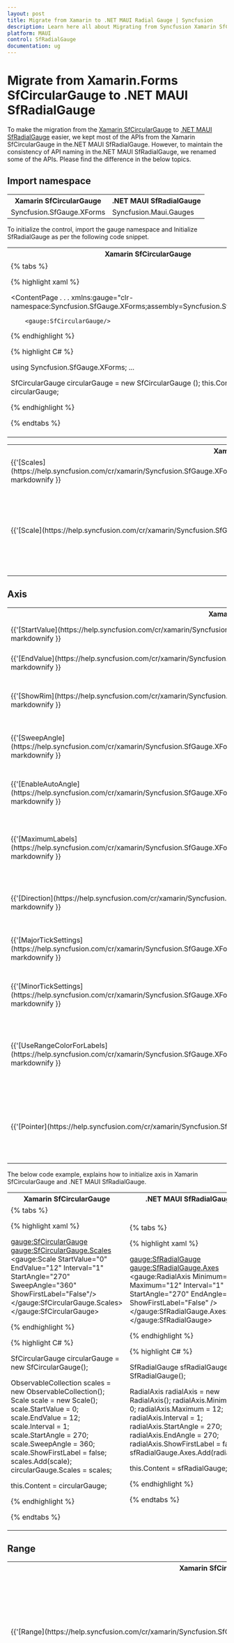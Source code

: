 ```yaml
---
layout: post
title: Migrate from Xamarin to .NET MAUI Radial Gauge | Syncfusion 
description: Learn here all about Migrating from Syncfusion Xamarin SfCircularGauge to Syncfusion .NET MAUI SfRadialGauge control and more.
platform: MAUI
control: SfRadialGauge
documentation: ug
---  
```


# Migrate from Xamarin.Forms SfCircularGauge to .NET MAUI SfRadialGauge

To make the migration from the [Xamarin SfCircularGauge](https://help.syncfusion.com/cr/xamarin/Syncfusion.SfGauge.XForms.SfCircularGauge.html) to [.NET MAUI SfRadialGauge](https://help.syncfusion.com/cr/maui/Syncfusion.Maui.Gauges.SfRadialGauge.html) easier, we kept most of the APIs from the Xamarin SfCircularGauge in the.NET MAUI SfRadialGauge. However, to maintain the consistency of API naming in the.NET MAUI SfRadialGauge, we renamed some of the APIs. Please find the difference in the below topics.

## Import namespace

<table>
<tr>
<th>Xamarin SfCircularGauge</th>
<th>.NET MAUI SfRadialGauge</th></tr>
<tr>
<td>Syncfusion.SfGauge.XForms</td>
<td>Syncfusion.Maui.Gauges</td></tr>
</table>

To initialize the control, import the gauge namespace and Initialize SfRadialGauge as per the following code snippet.

<table>
<tr>
<th>Xamarin SfCircularGauge</th>
<th>.NET MAUI SfRadialGauge</th></tr>
<tr>
<td>
{% tabs %}

{% highlight xaml %}

<ContentPage
    . . .
    xmlns:gauge="clr-namespace:Syncfusion.SfGauge.XForms;assembly=Syncfusion.SfGauge.XForms">

        <gauge:SfCircularGauge/>

</ContentPage>

{% endhighlight %}

{% highlight C# %}

using Syncfusion.SfGauge.XForms;
...

SfCircularGauge circularGauge = new SfCircularGauge ();
this.Content = circularGauge;

{% endhighlight %}

{% endtabs %}

</td>
<td>
{% tabs %}

{% highlight xaml %}

<ContentPage …
xmlns:gauge="clr-namespace:Syncfusion.Maui.Gauges;assembly=Syncfusion.Maui.Gauges">

<gauge:SfRadialGauge />

</ContentPage>

{% endhighlight %}

{% highlight C# %}

using Syncfusion.Maui.Gauges;
…

SfRadialGauge sfRadialGauge = new SfRadialGauge();
this.Content = sfRadialGauge;

{% endhighlight %}

{% endtabs %}
</td></tr>
</table>

<table>
<tr>
<th>Xamarin SfCircularGauge</th>
<th>.NET MAUI SfRadialGauge</th>
<th>Description</th></tr>
<tr>
<td>{{'[Scales](https://help.syncfusion.com/cr/xamarin/Syncfusion.SfGauge.XForms.SfCircularGauge.html#Syncfusion_SfGauge_XForms_SfCircularGauge_Scales)'| markdownify }}</td>
<td>{{'[Axes](https://help.syncfusion.com/cr/maui/Syncfusion.Maui.Gauges.SfRadialGauge.html#Syncfusion_Maui_Gauges_SfRadialGauge_Axes)'| markdownify }}</td>
<td>Gets or sets a collection of RadialAxis.</td>
</tr>
<tr>
<td>{{'[Scale](https://help.syncfusion.com/cr/xamarin/Syncfusion.SfGauge.XForms.Scale.html)'| markdownify }}</td>
<td>{{'[RadialAxis](https://help.syncfusion.com/cr/maui/Syncfusion.Maui.Gauges.RadialAxis.html)'| markdownify }}</td>
<td>It is a circular arc in which a set of values are displayed along a linear or custom scale based on the design requirements.</td>
</tr>
</table>

## Axis

<table>
<tr>
<th>Xamarin SfCircularGauge</th>
<th>.NET MAUI SfRadialGauge</th>
<th>Description</th></tr>
<tr>
<td>{{'[StartValue](https://help.syncfusion.com/cr/xamarin/Syncfusion.SfGauge.XForms.Scale.html#Syncfusion_SfGauge_XForms_Scale_StartValue)'| markdownify }}</td>
<td>{{'[Minimum](https://help.syncfusion.com/cr/maui/Syncfusion.Maui.Gauges.RadialAxis.html#Syncfusion_Maui_Gauges_RadialAxis_Minimum)'| markdownify }}</td>
<td>Gets or sets the minimum value of the axis.</td>
</tr>
<tr>
<td>{{'[EndValue](https://help.syncfusion.com/cr/xamarin/Syncfusion.SfGauge.XForms.Scale.html#Syncfusion_SfGauge_XForms_Scale_EndValue)'| markdownify }}</td>
<td>{{'[Maximum](https://help.syncfusion.com/cr/maui/Syncfusion.Maui.Gauges.RadialAxis.html#Syncfusion_Maui_Gauges_RadialAxis_Maximum)'| markdownify }}</td>
<td>Gets or sets the maximum value of the axis.</td>
</tr>
<tr>
<td>{{'[ShowRim](https://help.syncfusion.com/cr/xamarin/Syncfusion.SfGauge.XForms.Scale.html#Syncfusion_SfGauge_XForms_Scale_ShowRim)'| markdownify }}</td>
<td>{{'[ShowAxisLine](https://help.syncfusion.com/cr/maui/Syncfusion.Maui.Gauges.RadialAxis.html#Syncfusion_Maui_Gauges_RadialAxis_ShowAxisLine)'| markdownify }}</td>
<td>Gets or sets a value indicating whether to shows or hides the axis line.</td>
</tr>
<tr>
<td>{{'[SweepAngle](https://help.syncfusion.com/cr/xamarin/Syncfusion.SfGauge.XForms.Scale.html#Syncfusion_SfGauge_XForms_Scale_SweepAngle)'| markdownify }}</td>
<td>{{'[EndAngle](https://help.syncfusion.com/cr/maui/Syncfusion.Maui.Gauges.RadialAxis.html#Syncfusion_Maui_Gauges_RadialAxis_EndAngle)'| markdownify }}</td>
<td>Gets or sets a value that specifies the EndAngle of axis.</td>
</tr>
<tr>
<td>{{'[EnableAutoAngle](https://help.syncfusion.com/cr/xamarin/Syncfusion.SfGauge.XForms.Scale.html#Syncfusion_SfGauge_XForms_Scale_EnableAutoAngle)'| markdownify }}</td>
<td>{{'[CanRotateLabels](https://help.syncfusion.com/cr/maui/Syncfusion.Maui.Gauges.RadialAxis.html#Syncfusion_Maui_Gauges_RadialAxis_CanRotateLabels)'| markdownify }}</td>
<td>Gets or sets a value indicating whether to rotate the labels.</td>
</tr>
<tr>
<td>{{'[MaximumLabels](https://help.syncfusion.com/cr/xamarin/Syncfusion.SfGauge.XForms.Scale.html#Syncfusion_SfGauge_XForms_Scale_MaximumLabels)'| markdownify }}</td>
<td>{{'[MaximumLabelsCount](https://help.syncfusion.com/cr/maui/Syncfusion.Maui.Gauges.RadialAxis.html#Syncfusion_Maui_Gauges_RadialAxis_MaximumLabelsCount)'| markdownify }}</td>
<td>Gets or sets the maximum number of labels to be displayed in an axis in 100 logical pixels.</td>
</tr>
<tr>
<td>{{'[Direction](https://help.syncfusion.com/cr/xamarin/Syncfusion.SfGauge.XForms.Scale.html#Syncfusion_SfGauge_XForms_Scale_Direction)'| markdownify }}</td>
<td>{{'[IsInversed](https://help.syncfusion.com/cr/maui/Syncfusion.Maui.Gauges.RadialAxis.html#Syncfusion_Maui_Gauges_RadialAxis_IsInversed)'| markdownify }}</td>
<td>Gets or sets a value indicating whether inverts the axis from right to left.</td>
</tr>
<tr>
<td>{{'[MajorTickSettings](https://help.syncfusion.com/cr/xamarin/Syncfusion.SfGauge.XForms.Scale.html#Syncfusion_SfGauge_XForms_Scale_MajorTickSettings)'| markdownify }}</td>
<td>{{'[MajorTickStyle](https://help.syncfusion.com/cr/maui/Syncfusion.Maui.Gauges.RadialAxis.html#Syncfusion_Maui_Gauges_RadialAxis_MajorTickStyle)'| markdownify }}</td>
<td>Gets or sets RadialTickStyle, that used to customize major ticks.</td>
</tr>
<tr>
<td>{{'[MinorTickSettings](https://help.syncfusion.com/cr/xamarin/Syncfusion.SfGauge.XForms.Scale.html#Syncfusion_SfGauge_XForms_Scale_MinorTickSettings)'| markdownify }}</td>
<td>{{'[MinorTickStyle](https://help.syncfusion.com/cr/maui/Syncfusion.Maui.Gauges.RadialAxis.html#Syncfusion_Maui_Gauges_RadialAxis_MinorTickStyle)'| markdownify }}</td>
<td>Gets or sets RadialTickStyle, that used to customize minor ticks.</td>
</tr>
<tr>
<td>{{'[UseRangeColorForLabels](https://help.syncfusion.com/cr/xamarin/Syncfusion.SfGauge.XForms.Scale.html#Syncfusion_SfGauge_XForms_Scale_UseRangeColorForLabels)'| markdownify }}</td>
<td>{{'[UseRangeColorForAxis](https://help.syncfusion.com/cr/maui/Syncfusion.Maui.Gauges.RadialAxis.html#Syncfusion_Maui_Gauges_RadialAxis_UseRangeColorForAxis)'| markdownify }}</td>
<td>Gets or sets a value indicating whether to use the range color for axis elements such as labels and ticks.</td>
</tr>
<tr>
<td>{{'[Pointer](https://help.syncfusion.com/cr/xamarin/Syncfusion.SfGauge.XForms.Pointer.html)'| markdownify }}</td>
<td>{{'[RadialPointer](https://help.syncfusion.com/cr/maui/Syncfusion.Maui.Gauges.RadialPointer.html)'| markdownify }}</td>
<td>Defines the core behavior of SfRadialGauge pointers and provides a base for derived classes.</td>
</tr>
</table>

The below code example, explains how to initialize axis in Xamarin SfCircularGauge and .NET MAUI SfRadialGauge.

<table>
<tr>
<th>Xamarin SfCircularGauge</th>
<th>.NET MAUI SfRadialGauge</th></tr>
<tr>
<td>
{% tabs %}

{% highlight xaml %}

<gauge:SfCircularGauge>
    <gauge:SfCircularGauge.Scales>
        <gauge:Scale StartValue="0"
                     EndValue="12"
                     Interval="1"
                     StartAngle="270"
                     SweepAngle="360"
                     ShowFirstLabel="False"/>
    </gauge:SfCircularGauge.Scales>
</gauge:SfCircularGauge>

{% endhighlight %}

{% highlight C# %}

SfCircularGauge circularGauge = new SfCircularGauge();

ObservableCollection<Scale> scales = new ObservableCollection<Scale>();
Scale scale = new Scale();
scale.StartValue = 0;
scale.EndValue = 12;
scale.Interval = 1;
scale.StartAngle = 270;
scale.SweepAngle = 360;
scale.ShowFirstLabel = false;
scales.Add(scale);
circularGauge.Scales = scales;

this.Content = circularGauge;

{% endhighlight %}

{% endtabs %}
</td>
<td>
{% tabs %}

{% highlight xaml %}

<gauge:SfRadialGauge>
    <gauge:SfRadialGauge.Axes>
        <gauge:RadialAxis Minimum="0"
                          Maximum="12"
                          Interval="1"
                          StartAngle="270"
                          EndAngle="270"
                          ShowFirstLabel="False" />
    </gauge:SfRadialGauge.Axes>
</gauge:SfRadialGauge>

{% endhighlight %}

{% highlight C# %}

SfRadialGauge sfRadialGauge = new SfRadialGauge();

RadialAxis radialAxis = new RadialAxis();
radialAxis.Minimum = 0;
radialAxis.Maximum = 12;
radialAxis.Interval = 1;
radialAxis.StartAngle = 270;
radialAxis.EndAngle = 270;
radialAxis.ShowFirstLabel = false;
sfRadialGauge.Axes.Add(radialAxis);

this.Content = sfRadialGauge;

{% endhighlight %}

{% endtabs %}
</td></tr>
</table>

## Range

<table>
<tr>
<th>Xamarin SfCircularGauge</th>
<th>.NET MAUI SfRadialGauge</th>
<th>Description</th></tr>
<tr>
<td>{{'[Range](https://help.syncfusion.com/cr/xamarin/Syncfusion.SfGauge.XForms.Range.html)'| markdownify }}</td>
<td>{{'[RadialRange](https://help.syncfusion.com/cr/maui/Syncfusion.Maui.Gauges.RadialRange.html)'| markdownify }}</td>
<td>Create the range to add color bar in the gauge. RadialRange is a visual that helps to quickly visualize where a value falls on the axis.</td>
</tr>
<tr>
<td>{{'[Offset](https://help.syncfusion.com/cr/xamarin/Syncfusion.SfGauge.XForms.Range.html#Syncfusion_SfGauge_XForms_Range_Offset)'| markdownify }}</td>
<td>{{'[RangeOffset](https://help.syncfusion.com/cr/maui/Syncfusion.Maui.Gauges.RadialRange.html#Syncfusion_Maui_Gauges_RadialRange_RangeOffset)'| markdownify }}</td>
<td>Gets or sets the value that specifies the range position. You can specify value either in logical pixel or radius factor using the OffsetUnit property.</td>
</tr>
<tr>
<td>{{'[Color](https://help.syncfusion.com/cr/xamarin/Syncfusion.SfGauge.XForms.Range.html#Syncfusion_SfGauge_XForms_Range_Color)'| markdownify }}</td>
<td>{{'[Fill](https://help.syncfusion.com/cr/maui/Syncfusion.Maui.Gauges.RadialRange.html#Syncfusion_Maui_Gauges_RadialRange_Fill)'| markdownify }}</td>
<td>Gets or sets the Color that paints the interior area of the range.</td>
</tr>
</table>

The below code example, explains how to initialize range in Xamarin SfCircularGauge and .NET MAUI SfRadialGauge.

<table>
<tr>
<th>Xamarin SfCircularGauge</th>
<th>.NET MAUI SfRadialGauge</th></tr>
<tr>
<td>
{% tabs %}

{% highlight xaml %}

<gauge:SfCircularGauge>
    <gauge:SfCircularGauge.Scales>
        <gauge:Scale>
            <gauge:Scale.Ranges>
                <gauge:Range StartValue="10"
                             EndValue="80"
                             InnerStartOffset = "0.83"
                             InnerEndOffset = "0.6"
                             OuterStartOffset = "0.85"
                             OuterEndOffset =" 0.8"/>
            </gauge:Scale.Ranges>
        </gauge:Scale>
    </gauge:SfCircularGauge.Scales>
</gauge:SfCircularGauge>

{% endhighlight %}

{% highlight C# %}

SfCircularGauge circularGauge = new SfCircularGauge();

ObservableCollection<Scale> scales = new ObservableCollection<Scale>();
Scale scale = new Scale();
scales.Add(scale);

Range range = new Range();
range.StartValue = 10;
range.EndValue = 80;
range.InnerStartOffset = 0.83;
range.InnerEndOffset = 0.6;
range.OuterStartOffset = 0.85;
range.OuterEndOffset = 0.8;
scale.Ranges.Add(range);

circularGauge.Scales = scales;
this.Content = circularGauge;

{% endhighlight %}

{% endtabs %}
</td>
<td>
{% tabs %}

{% highlight xaml %}

<gauge:SfRadialGauge>
    <gauge:SfRadialGauge.Axes>
        <gauge:RadialAxis>
            <gauge:RadialAxis.Ranges>
                <gauge:RadialRange StartValue="10"
                                   EndValue="80"
                                   OffsetUnit="Factor"
                                   RangeOffset="0.3"
                                   StartWidth="5"
                                   EndWidth="30" />
            </gauge:RadialAxis.Ranges>
        </gauge:RadialAxis>
    </gauge:SfRadialGauge.Axes>
</gauge:SfRadialGauge>

{% endhighlight %}

{% highlight C# %}

SfRadialGauge sfRadialGauge = new SfRadialGauge();

RadialAxis radialAxis = new RadialAxis();
sfRadialGauge.Axes.Add(radialAxis);

RadialRange gaugeRange = new RadialRange();
gaugeRange.StartValue = 10;
gaugeRange.EndValue = 80;
gaugeRange.OffsetUnit = SizeUnit.Factor;
gaugeRange.RangeOffset = 0.3;
gaugeRange.StartWidth = 5;
gaugeRange.EndWidth = 30;
radialAxis.Ranges.Add(gaugeRange);

this.Content = sfRadialGauge;

{% endhighlight %}

{% endtabs %}
</td></tr>
</table>

## Pointers

In Xamarin SfCircularGauge and .NET MAUI SfRadialGauge, pointers can be classified as mentioned in below table.

<table>
<tr>
<th>Xamarin SfCircularGauge</th>
<th>.NET MAUI SfRadialGauge</th>
<th>Description</th></tr>
<tr>
<td>{{'[MarkerPointer](https://help.syncfusion.com/cr/xamarin/Syncfusion.SfGauge.XForms.MarkerPointer.html)'| markdownify }}</td>
<td>{{'[ShapePointer](https://help.syncfusion.com/cr/maui/Syncfusion.Maui.Gauges.ShapePointer.html)'| markdownify }} and {{'[ContentPointer](https://help.syncfusion.com/cr/maui/Syncfusion.Maui.Gauges.ContentPointer.html)'| markdownify }}</td>
<td>Represents the pointer that is used to indicate the value with any visual content and with built-in shape.</td>
</tr>
<tr>
<td>{{'[NeedlePointer](https://help.syncfusion.com/cr/xamarin/Syncfusion.SfGauge.XForms.NeedlePointer.html)'| markdownify }}</td>
<td>{{'[NeedlePointer](https://help.syncfusion.com/cr/maui/Syncfusion.Maui.Gauges.NeedlePointer.html)'| markdownify }}</td>
<td>Create the pointer to indicate the value with needle or arrow shape.</td>
</tr>
<tr>
<td>{{'[RangePointer](https://help.syncfusion.com/cr/xamarin/Syncfusion.SfGauge.XForms.RangePointer.html)'| markdownify }}</td>
<td>{{'[RangePointer](https://help.syncfusion.com/cr/maui/Syncfusion.Maui.Gauges.RangePointer.html)'| markdownify }}</td>
<td>Create the pointer to indicate the value with rounded range bar arc.</td>
</tr>
</table>

N> In .NET MAUI SfRadialGauge [MarkerPointer](https://help.syncfusion.com/cr/maui/Syncfusion.Maui.Gauges.MarkerPointer.html) have been divided into two types. They are [ShapePointer](https://help.syncfusion.com/cr/maui/Syncfusion.Maui.Gauges.ShapePointer.html) and [ContentPointer](https://help.syncfusion.com/cr/maui/Syncfusion.Maui.Gauges.ContentPointer.html).

### Marker pointer

<table>
<tr>
<th>Xamarin SfCircularGauge</th>
<th>.NET MAUI SfRadialGauge</th>
<th>Description</th></tr>
<tr>
<td>{{'[MarkerHeight](https://help.syncfusion.com/cr/xamarin/Syncfusion.SfGauge.XForms.MarkerPointer.html#Syncfusion_SfGauge_XForms_MarkerPointer_MarkerHeight)'| markdownify }}</td>
<td>{{'[ShapeHeight](https://help.syncfusion.com/cr/maui/Syncfusion.Maui.Gauges.ShapePointer.html#Syncfusion_Maui_Gauges_ShapePointer_ShapeHeight)'| markdownify }}</td>
<td>Gets or sets a value that specifies the shape height in logical pixels.</td>
</tr>
<tr>
<td>{{'[MarkerWidth](https://help.syncfusion.com/cr/xamarin/Syncfusion.SfGauge.XForms.MarkerPointer.html#Syncfusion_SfGauge_XForms_MarkerPointer_MarkerWidth)'| markdownify }}</td>
<td>{{'[ShapeWidth](https://help.syncfusion.com/cr/maui/Syncfusion.Maui.Gauges.ShapePointer.html#Syncfusion_Maui_Gauges_ShapePointer_ShapeWidth)'| markdownify }}</td>
<td>Gets or sets a value that specifies the shape width in logical pixels.</td>
</tr>
<tr>
<td>{{'[MarkerShape](https://help.syncfusion.com/cr/xamarin/Syncfusion.SfGauge.XForms.MarkerPointer.html#Syncfusion_SfGauge_XForms_MarkerPointer_MarkerShape)'| markdownify }}</td>
<td>{{'[ShapeType](https://help.syncfusion.com/cr/maui/Syncfusion.Maui.Gauges.ShapePointer.html#Syncfusion_Maui_Gauges_ShapePointer_ShapeType)'| markdownify }}</td>
<td>Gets or sets a value that specifies the shape type for the pointer.</td>
</tr>
<tr>
<td>{{'[EnableDragging](https://help.syncfusion.com/cr/xamarin/Syncfusion.SfGauge.XForms.MarkerPointer.html#Syncfusion_SfGauge_XForms_MarkerPointer_EnableDragging)'| markdownify }}</td>
<td>{{'[IsInteractive](https://help.syncfusion.com/cr/maui/Syncfusion.Maui.Gauges.RadialPointer.html#Syncfusion_Maui_Gauges_RadialPointer_IsInteractive)'| markdownify }}</td>
<td>Gets or sets a value that allowing pointer value change through interaction.</td>
</tr>
</table>

The below code example, explains how to initialize marker pointer in Xamarin SfCircularGauge and .NET MAUI SfRadialGauge.

<table>
<tr>
<th>Xamarin SfCircularGauge</th>
<th>.NET MAUI SfRadialGauge</th></tr>
<tr>
<td>
{% tabs %}

{% highlight xaml %}

<gauge:SfCircularGauge>
    <gauge:SfCircularGauge.Scales>
        <gauge:Scale>
            <gauge:Scale.Pointers>
                <gauge:MarkerPointer Value="70"
                                     Color="Pink"
                                     MarkerHeight="20"
                                     MarkerWidth="20"
                                     EnableDragging="True"
                                     Offset="1"/>
            </gauge:Scale.Pointers>
        </gauge:Scale>
    </gauge:SfCircularGauge.Scales>
</gauge:SfCircularGauge>

{% endhighlight %}

{% highlight C# %}

SfCircularGauge circularGauge = new SfCircularGauge();

ObservableCollection<Scale> scales = new ObservableCollection<Scale>();
Scale scale = new Scale();
scales.Add(scale);

MarkerPointer markerPointer = new MarkerPointer();
markerPointer.Value = 70;
markerPointer.Color = Color.Pink;
markerPointer.MarkerHeight = 20;
markerPointer.MarkerWidth = 20;
markerPointer.EnableDragging = true;
markerPointer.Offset = 1;
scale.Pointers.Add(markerPointer);

circularGauge.Scales = scales;
this.Content = circularGauge;

{% endhighlight %}

{% endtabs %}
</td>
<td>
{% tabs %}

{% highlight xaml %}

<gauge:SfRadialGauge>
    <gauge:SfRadialGauge.Axes>
        <gauge:RadialAxis>
            <gauge:RadialAxis.Pointers>
                <gauge:ShapePointer Value="70"
                                    Fill="Pink"
                                    IsInteractive="True"
                                    ShapeHeight="20"
                                    ShapeWidth="20"
                                    Offset="-20"/>
            </gauge:RadialAxis.Pointers>
        </gauge:RadialAxis>
    </gauge:SfRadialGauge.Axes>
</gauge:SfRadialGauge>

{% endhighlight %}

{% highlight C# %}

SfRadialGauge sfRadialGauge = new SfRadialGauge();

RadialAxis radialAxis = new RadialAxis();
sfRadialGauge.Axes.Add(radialAxis);

ShapePointer markerPointer = new ShapePointer();
markerPointer.Value = 70;
markerPointer.IsInteractive = true;
markerPointer.Fill = new SolidColorBrush(Colors.Pink);
markerPointer.Offset = -20;
markerPointer.ShapeWidth = 20;
markerPointer.ShapeHeight = 20;
radialAxis.Pointers.Add(markerPointer);

this.Content = sfRadialGauge;

{% endhighlight %}

{% endtabs %}
</td></tr>
</table>

### Content pointer

The ContentPointer in SfRadialGauge allows to use any .NET MAUI content as pointer.
<table>
<tr>
<th>Xamarin SfCircularGauge</th>
<th>.NET MAUI SfRadialGauge</th>
<th>Description</th></tr>
<tr>
<td> - </td>
<td>{{'[Content](https://help.syncfusion.com/cr/maui/Syncfusion.Maui.Gauges.ContentPointer.html#Syncfusion_Maui_Gauges_ContentPointer_Content)'| markdownify }}</td>
<td>Gets or sets a value that specifies the shape height in logical pixels.</td>
</tr>
</table>

The below code example, explains how to initialize content pointer .NET MAUI SfRadialGauge. Content pointer feature is not applicable in Xamarin SfCircularGauge.

{% tabs %}

{% highlight xaml %}

<gauge:SfRadialGauge>
    <gauge:SfRadialGauge.Axes>
        <gauge:RadialAxis >
            <gauge:RadialAxis.Pointers>
                <gauge:ContentPointer  Value="45" Offset="-20">
                    <gauge:ContentPointer.Content>
                        <Grid HeightRequest="37" WidthRequest="37" >
                            <RoundRectangle  Fill="White"
                                             CornerRadius="8"
                                             Stroke="Black" 
                                             StrokeThickness="2" />
                            <VerticalStackLayout>
                                <Label Text="45°F" 
                                       HorizontalOptions="Center"
                                       TextColor="Black" 
                                       FontAttributes="Bold"
                                       FontSize="10"/>
                            </VerticalStackLayout>
                        </Grid>
                    </gauge:ContentPointer.Content>
                </gauge:ContentPointer>
            </gauge:RadialAxis.Pointers>
        </gauge:RadialAxis>
    </gauge:SfRadialGauge.Axes>
</gauge:SfRadialGauge>

{% endhighlight %}

{% highlight C# %}

SfRadialGauge sfRadialGauge = new SfRadialGauge();

RadialAxis radialAxis = new RadialAxis();
sfRadialGauge.Axes.Add(radialAxis);

ContentPointer pointer = new ContentPointer();
pointer.Value = 45;
pointer.Offset = -20;

Grid grid = new Grid();
grid.HeightRequest = 37;
grid.WidthRequest = 37;
grid.Children.Add(new RoundRectangle()
{
    Fill = new SolidColorBrush(Colors.White),
    CornerRadius = 8,
    Stroke = new SolidColorBrush(Colors.Black),
    StrokeThickness = 2,
});

VerticalStackLayout verticalStackLayout = new VerticalStackLayout();
verticalStackLayout.Children.Add(new Label()
{
    Text = "45°F",
    HorizontalOptions = LayoutOptions.Center,
    TextColor = Colors.Black,
    FontAttributes = FontAttributes.Bold,
    FontSize = 10
});

grid.Children.Add(verticalStackLayout);
pointer.Content = grid;

radialAxis.Pointers.Add(pointer);
this.Content = sfRadialGauge;

{% endhighlight %}

{% endtabs %}

### Needle pointer

<table>
<tr>
<th>Xamarin SfCircularGauge</th>
<th>.NET MAUI SfRadialGauge</th>
<th>Description</th></tr>
<tr>
<td>{{'[KnobColor](https://help.syncfusion.com/cr/xamarin/Syncfusion.SfGauge.XForms.NeedlePointer.html#Syncfusion_SfGauge_XForms_NeedlePointer_KnobColor)'| markdownify }}</td>
<td>{{'[KnobFill](https://help.syncfusion.com/cr/maui/Syncfusion.Maui.Gauges.NeedlePointer.html#Syncfusion_Maui_Gauges_NeedlePointer_KnobFill)'| markdownify }}</td>
<td>Gets or sets the Brush that paints the interior area of the knob.</td>
</tr>
<tr>
<td>{{'[KnobStrokeColor](https://help.syncfusion.com/cr/xamarin/Syncfusion.SfGauge.XForms.NeedlePointer.html#Syncfusion_SfGauge_XForms_NeedlePointer_KnobStrokeColor)'| markdownify }}</td>
<td>{{'[KnobStroke](https://help.syncfusion.com/cr/maui/Syncfusion.Maui.Gauges.NeedlePointer.html#Syncfusion_Maui_Gauges_NeedlePointer_KnobStroke)'| markdownify }}</td>
<td>Gets or sets a value that specifies the knob border color.</td>
</tr>
<tr>
<td>{{'[KnobStrokeWidth](https://help.syncfusion.com/cr/xamarin/Syncfusion.SfGauge.XForms.NeedlePointer.html#Syncfusion_SfGauge_XForms_NeedlePointer_KnobStrokeWidth)'| markdownify }}</td>
<td>{{'[KnobStrokeThickness](https://help.syncfusion.com/cr/maui/Syncfusion.Maui.Gauges.NeedlePointer.html#Syncfusion_Maui_Gauges_NeedlePointer_KnobStrokeThickness)'| markdownify }}</td>
<td>Gets or sets the width of the knob stroke outline.</td>
</tr>
<tr>
<td>{{'[LengthFactor](https://help.syncfusion.com/cr/xamarin/Syncfusion.SfGauge.XForms.NeedlePointer.html#Syncfusion_SfGauge_XForms_NeedlePointer_LengthFactor)'| markdownify }}</td>
<td>{{'[NeedleLength](https://help.syncfusion.com/cr/maui/Syncfusion.Maui.Gauges.NeedlePointer.html#Syncfusion_Maui_Gauges_NeedlePointer_NeedleLength)'| markdownify }}</td>
<td>Gets or sets a value that specifies the length of the needle pointer.</td>
</tr>
<tr>
<td>{{'[TailColor](https://help.syncfusion.com/cr/xamarin/Syncfusion.SfGauge.XForms.NeedlePointer.html#Syncfusion_SfGauge_XForms_NeedlePointer_TailColor)'| markdownify }}</td>
<td>{{'[TailFill](https://help.syncfusion.com/cr/maui/Syncfusion.Maui.Gauges.NeedlePointer.html#Syncfusion_Maui_Gauges_NeedlePointer_TailFill)'| markdownify }}</td>
<td>Gets or sets the Brush that paints the interior area of the tail shape.</td>
</tr>
<tr>
<td>{{'[TailLengthFactor](https://help.syncfusion.com/cr/xamarin/Syncfusion.SfGauge.XForms.NeedlePointer.html#Syncfusion_SfGauge_XForms_NeedlePointer_TailLengthFactor)'| markdownify }}</td>
<td>{{'[TailLength](https://help.syncfusion.com/cr/maui/Syncfusion.Maui.Gauges.NeedlePointer.html#Syncfusion_Maui_Gauges_NeedlePointer_TailLength)'| markdownify }}</td>
<td>Gets or sets a value that specifies the needle pointer tail length.</td>
</tr>
<tr>
<td>{{'[EnableDragging](https://help.syncfusion.com/cr/xamarin/Syncfusion.SfGauge.XForms.NeedlePointer.html#Syncfusion_SfGauge_XForms_NeedlePointer_EnableDragging)'| markdownify }}</td>
<td>{{'[IsInteractive](https://help.syncfusion.com/cr/maui/Syncfusion.Maui.Gauges.RadialPointer.html#Syncfusion_Maui_Gauges_RadialPointer_IsInteractive)'| markdownify }}</td>
<td>Gets or sets a value that allowing pointer value change through interaction.</td>
</tr>
</table>

The below code example, explains how to initialize needle pointer in Xamarin SfCircularGauge and .NET MAUI SfRadialGauge.

<table>
<tr>
<th>Xamarin SfCircularGauge</th>
<th>.NET MAUI SfRadialGauge</th></tr>
<tr>
<td>
{% tabs %}

{% highlight xaml %}

<gauge:SfCircularGauge>
    <gauge:SfCircularGauge.Scales>
        <gauge:Scale>
            <gauge:Scale.Pointers>
                <gauge:NeedlePointer  Value="60"
                                      Color="DeepSkyBlue"
                                      LengthFactor="0.7"
                                      Thickness="7"/>
            </gauge:Scale.Pointers>
        </gauge:Scale>
    </gauge:SfCircularGauge.Scales>
</gauge:SfCircularGauge>

{% endhighlight %}

{% highlight C# %}

SfCircularGauge circularGauge = new SfCircularGauge();

ObservableCollection<Scale> scales = new ObservableCollection <Scale>();
Scale scale = new Scale();

NeedlePointer needlePointer = new NeedlePointer();
needlePointer.Value = 60;
needlePointer.Color = Color.DeepSkyBlue;
needlePointer.Thickness = 7;
needlePointer.LengthFactor = 0.7;
scale.Pointers.Add(needlePointer);

scales.Add(scale);
circularGauge.Scales = scales;
this.Content = circularGauge;

{% endhighlight %}

{% endtabs %}
</td>
<td>
{% tabs %}

{% highlight xaml %}

<gauge:SfRadialGauge>
    <gauge:SfRadialGauge.Axes>
        <gauge:RadialAxis>
            <gauge:RadialAxis.Pointers>
                <gauge:NeedlePointer Value="60"
                                     NeedleFill="DeepSkyBlue"
                                     NeedleLengthUnit="Factor"
                                     NeedleLength="0.7"
                                     NeedleStartWidth="0.1"
                                     NeedleEndWidth="10"/>
            </gauge:RadialAxis.Pointers>
        </gauge:RadialAxis>
    </gauge:SfRadialGauge.Axes>
</gauge:SfRadialGauge>

{% endhighlight %}

{% highlight C# %}

SfRadialGauge sfRadialGauge = new SfRadialGauge();

RadialAxis radialAxis = new RadialAxis();
sfRadialGauge.Axes.Add(radialAxis);

NeedlePointer needlePointer = new NeedlePointer();
needlePointer.Value = 60;
needlePointer.NeedleFill = new SolidColorBrush(Colors.DeepSkyBlue);
needlePointer.NeedleLengthUnit = SizeUnit.Factor;
needlePointer.NeedleLength = 0.7;
needlePointer.NeedleStartWidth = 0.1;
needlePointer.NeedleEndWidth = 10;
radialAxis.Pointers.Add(needlePointer);

this.Content = sfRadialGauge;

{% endhighlight %}

{% endtabs %}
</td></tr>
</table>

### Range pointer

<table>
<tr>
<th>Xamarin SfCircularGauge</th>
<th>.NET MAUI SfRadialGauge</th>
<th>Description</th></tr>
<tr>
<td>{{'[Offset](https://help.syncfusion.com/cr/xamarin/Syncfusion.SfGauge.XForms.RangePointer.html#Syncfusion_SfGauge_XForms_RangePointer_Offset)'| markdownify }}</td>
<td>{{'[PointerOffset](https://help.syncfusion.com/cr/maui/Syncfusion.Maui.Gauges.RangePointer.html#Syncfusion_Maui_Gauges_RangePointer_PointerOffset)'| markdownify }}</td>
<td>Gets or sets the value that specifies the position value for pointer.</td>
</tr>
<tr>
<td>{{'[RangeCap](https://help.syncfusion.com/cr/xamarin/Syncfusion.SfGauge.XForms.RangePointer.html#Syncfusion_SfGauge_XForms_RangePointer_RangeCap)'| markdownify }}</td>
<td>{{'[CornerStyle](https://help.syncfusion.com/cr/maui/Syncfusion.Maui.Gauges.RangePointer.html#Syncfusion_Maui_Gauges_RangePointer_CornerStyle)'| markdownify }}</td>
<td>Gets or sets the value that specifies the corner style of range pointer.</td>
</tr>
<tr>
<td>{{'[Thickness](https://help.syncfusion.com/cr/xamarin/Syncfusion.SfGauge.XForms.RangePointer.html#Syncfusion_SfGauge_XForms_RangePointer_Thickness)'| markdownify }}</td>
<td>{{'[PointerWidth](https://help.syncfusion.com/cr/maui/Syncfusion.Maui.Gauges.RangePointer.html#Syncfusion_Maui_Gauges_RangePointer_PointerWidth)'| markdownify }}</td>
<td>Gets or sets the width of the knob stroke outline.</td>
</tr>
</table>

The below code example, explains how to initialize range pointer in Xamarin SfCircularGauge and .NET MAUI SfRadialGauge.

<table>
<tr>
<th>Xamarin SfCircularGauge</th>
<th>.NET MAUI SfRadialGauge</th></tr>
<tr>
<td>
{% tabs %}

{% highlight xaml %}

<gauge:SfCircularGauge>
    <gauge:SfCircularGauge.Scales>
        <gauge:Scale>
            <gauge:Scale.Pointers>
                <gauge:RangePointer Value="50"
                                    RangeCap="Both"
                                    Offset="0.7"
                                    Thickness = "30"/>
            </gauge:Scale.Pointers>
        </gauge:Scale>
    </gauge:SfCircularGauge.Scales>
</gauge:SfCircularGauge>

{% endhighlight %}

{% highlight C# %}

SfCircularGauge circularGauge = new SfCircularGauge();

ObservableCollection<Scale> scales = new ObservableCollection<Scale>();
Scale scale = new Scale();

RangePointer rangePointer = new RangePointer();
rangePointer.Value = 50;
rangePointer.RangeCap = RangeCap.Both;
rangePointer.Offset = 0.7;
rangePointer.Thickness = 30;
scale.Pointers.Add(rangePointer);

scales.Add(scale);
circularGauge.Scales = scales;
this.Content = circularGauge;

{% endhighlight %}

{% endtabs %}
</td>
<td>
{% tabs %}

{% highlight xaml %}

<gauge:SfRadialGauge>
    <gauge:SfRadialGauge.Axes>
        <gauge:RadialAxis>
            <gauge:RadialAxis.Pointers>
                <gauge:RangePointer Value="50"
                                    CornerStyle="BothCurve"
                                    OffsetUnit="Factor"
                                    PointerOffset="0.3"
                                    PointerWidth="30"/>
            </gauge:RadialAxis.Pointers>
        </gauge:RadialAxis>
    </gauge:SfRadialGauge.Axes>
</gauge:SfRadialGauge>

{% endhighlight %}

{% highlight C# %}

SfRadialGauge sfRadialGauge = new SfRadialGauge();

RadialAxis radialAxis = new RadialAxis();
sfRadialGauge.Axes.Add(radialAxis);

RangePointer rangePointer = new RangePointer();
rangePointer.Value = 30;
rangePointer.CornerStyle = CornerStyle.BothCurve;
rangePointer.OffsetUnit = SizeUnit.Factor;
rangePointer.PointerOffset = 0.3;
rangePointer.PointerWidth = 10;
radialAxis.Pointers.Add(rangePointer);

this.Content = sfRadialGauge;

{% endhighlight %}

{% endtabs %}
</td></tr>
</table>

## Annotation

<table>
<tr>
<th>Xamarin SfCircularGauge</th>
<th>.NET MAUI SfRadialGauge</th>
<th>Description</th></tr>
<tr>
<td>{{'[View](https://help.syncfusion.com/cr/xamarin/Syncfusion.SfGauge.XForms.GaugeAnnotation.html#Syncfusion_SfGauge_XForms_GaugeAnnotation_View)'| markdownify }}</td>
<td>{{'[Content](https://help.syncfusion.com/cr/maui/Syncfusion.Maui.Gauges.GaugeAnnotation.html#Syncfusion_Maui_Gauges_GaugeAnnotation_Content)'| markdownify }}</td>
<td>Gets or sets the value that represents annotation's content.</td>
</tr>
<tr>
<td>{{'[Angle](https://help.syncfusion.com/cr/xamarin/Syncfusion.SfGauge.XForms.GaugeAnnotation.html#Syncfusion_SfGauge_XForms_GaugeAnnotation_Angle)'| markdownify }}</td>
<td>{{'[DirectionValue](https://help.syncfusion.com/cr/maui/Syncfusion.Maui.Gauges.GaugeAnnotation.html#Syncfusion_Maui_Gauges_GaugeAnnotation_DirectionValue)'| markdownify }}</td>
<td>Gets or sets the value to adjusts the annotation distance from center.</td>
</tr>
<tr>
<td>{{'[Offset](https://help.syncfusion.com/cr/xamarin/Syncfusion.SfGauge.XForms.GaugeAnnotation.html#Syncfusion_SfGauge_XForms_GaugeAnnotation_Offset)'| markdownify }}</td>
<td>{{'[PositionFactor](https://help.syncfusion.com/cr/maui/Syncfusion.Maui.Gauges.GaugeAnnotation.html#Syncfusion_Maui_Gauges_GaugeAnnotation_PositionFactor)'| markdownify }}</td>
<td>Gets or sets a value that specifies the position of annotation in radius factor.</td>
</tr>
</table>

The below code example, explains how to initialize range pointer in Xamarin SfCircularGauge and .NET MAUI SfRadialGauge.

<table>
<tr>
<th>Xamarin SfCircularGauge</th>
<th>.NET MAUI SfRadialGauge</th></tr>
<tr>
<td>
{% tabs %}

{% highlight xaml %}

<gauge:SfCircularGauge>
    <gauge:SfCircularGauge.Scales>
        <gauge:Scale  ShowLabels="False"
                      ShowTicks="False"
                      RimThickness="30"
                      RadiusFactor="1"
                      StartAngle="90"
                      SweepAngle="360"
                      StartValue="0"
                      EndValue="100">
            <gauge:Scale.Pointers>
                <gauge:RangePointer Value="80"
                                    Offset="1"
                                    Thickness="30"
                                    RangeCap="Both"
                                    Color="DeepSkyBlue"/>
            </gauge:Scale.Pointers>
        </gauge:Scale>
    </gauge:SfCircularGauge.Scales>
    <gauge:SfCircularGauge.Annotations>
        <gauge:GaugeAnnotation>
            <gauge:GaugeAnnotation.View>
                <Label Text="128 GB" 
                       TextColor="Black" 
                       FontSize="20"
                       FontAttributes="Bold"/>
            </gauge:GaugeAnnotation.View>
        </gauge:GaugeAnnotation>
    </gauge:SfCircularGauge.Annotations>
</gauge:SfCircularGauge>

{% endhighlight %}

{% highlight C# %}

SfCircularGauge gauge = new SfCircularGauge();

ObservableCollection<Scale> scales = new ObservableCollection<Scale>();
Scale scale = new Scale();
scale.ShowLabels = false;
scale.ShowTicks = false;
scale.RimThickness = 30;
scale.RadiusFactor = 1;
scale.StartAngle = 90;
scale.SweepAngle = 360;
scale.StartValue = 0;
scale.EndValue = 100;
scales.Add(scale);

RangePointer pointer = new RangePointer();
pointer.Value = 80;
pointer.Offset = 1;
pointer.Thickness = 30;
pointer.RangeCap = RangeCap.Both;
pointer.Color = Color.DeepSkyBlue;
scale.Pointers.Add(pointer);

GaugeAnnotation annotation = new GaugeAnnotation();
Label label = new Label();
label.Text = "128 GB";
label.FontSize = 20;
label.FontAttributes = FontAttributes.Bold;
label.TextColor = Color.Black;
annotation.View = label;
gauge.Annotations.Add(annotation);

gauge.Scales = scales;
this.Content = gauge;

{% endhighlight %}

{% endtabs %}
</td>
<td>
{% tabs %}

{% highlight xaml %}

<gauge:SfRadialGauge>
    <gauge:SfRadialGauge.Axes>
        <gauge:RadialAxis ShowLabels="False"
                          ShowTicks="False"
                          StartAngle="90"
                          EndAngle="90"
                          Minimum="0"
                          Maximum="100">
            <gauge:RadialAxis.AxisLineStyle>
                <gauge:RadialLineStyle Thickness="30"/>
            </gauge:RadialAxis.AxisLineStyle>
            <gauge:RadialAxis.Pointers>
                <gauge:RangePointer Value="80"
                                    Fill="DeepSkyBlue"
                                    CornerStyle="BothCurve"
                                    PointerWidth="30"/>
            </gauge:RadialAxis.Pointers>
            <gauge:RadialAxis.Annotations>
                <gauge:GaugeAnnotation DirectionValue="90"
                                       PositionFactor="0">
                    <gauge:GaugeAnnotation.Content>
                        <Label Text="256 GB"
                               TextColor="Black"
                               FontAttributes="Bold"
                               FontSize="20" />
                    </gauge:GaugeAnnotation.Content>
                </gauge:GaugeAnnotation>
            </gauge:RadialAxis.Annotations>
        </gauge:RadialAxis>
    </gauge:SfRadialGauge.Axes>
</gauge:SfRadialGauge>


{% endhighlight %}

{% highlight C# %}

SfRadialGauge sfRadialGauge = new SfRadialGauge();

RadialAxis radialAxis = new RadialAxis();
radialAxis.ShowLabels = false;
radialAxis.ShowTicks = false;
radialAxis.StartAngle = 90;
radialAxis.EndAngle = 90;
radialAxis.Minimum = 0;
radialAxis.Maximum = 100;
radialAxis.AxisLineStyle = new RadialLineStyle()
{
    Thickness = 30,
};
sfRadialGauge.Axes.Add(radialAxis);

RangePointer rangePointer = new RangePointer();
rangePointer.Value = 80;
rangePointer.Fill = new SolidColorBrush(Colors.DeepSkyBlue);
rangePointer.CornerStyle = CornerStyle.BothCurve;
rangePointer.PointerWidth = 30;
radialAxis.Pointers.Add(rangePointer);

GaugeAnnotation gaugeAnnotation = new GaugeAnnotation();
gaugeAnnotation.DirectionValue = 90;
gaugeAnnotation.PositionFactor = 0;
gaugeAnnotation.Content = new Label
{
    Text = "128 GB",
    TextColor = Colors.Black,
    FontAttributes = FontAttributes.Bold,
    FontSize = 20
};
radialAxis.Annotations.Add(gaugeAnnotation);

this.Content = sfRadialGauge;

{% endhighlight %}

{% endtabs %}
</td></tr>
</table>
